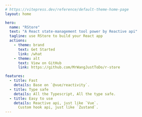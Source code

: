 ```yaml
---
# https://vitepress.dev/reference/default-theme-home-page
layout: home

hero:
  name: "RStore"
  text: "A React state-management tool power by Reactive api"
  tagline: use RStore to build your React app
  actions:
    - theme: brand
      text: Get Started
      link: /what
    - theme: alt
      text: View on GitHub
      link: https://github.com/MrWangJustToDo/r-store

features:
  - title: Fast
    details: Base on `@vue/reactivity`.
  - title: Type safe
    details: All the Typescript, All the type safe.
  - title: Easy to use
    details: Reactive api, just like `Vue`.
      Custom hook api, just like `Zustand`.
---
```

